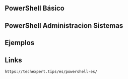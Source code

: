 ## PowerShell Básico
## PowerShell Administracion Sistemas
## Ejemplos
## Links
```
https://techexpert.tips/es/powershell-es/
```
